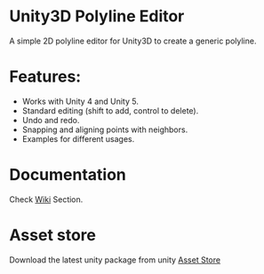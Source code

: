 # Unity3D Polyline Editor
A simple 2D polyline editor for Unity3D to create a generic polyline.

# Features:
- Works with Unity 4 and Unity 5. 
- Standard editing (shift to add, control to delete). 
- Undo and redo. 
- Snapping and aligning points with neighbors. 
- Examples for different usages. 

# Documentation
Check [Wiki](https://github.com/Dandarawy/Unity3DPolylineEditor/wiki) Section.


# Asset store
Download the latest unity package from unity [Asset Store](https://www.assetstore.unity3d.com/#!/content/60300)
